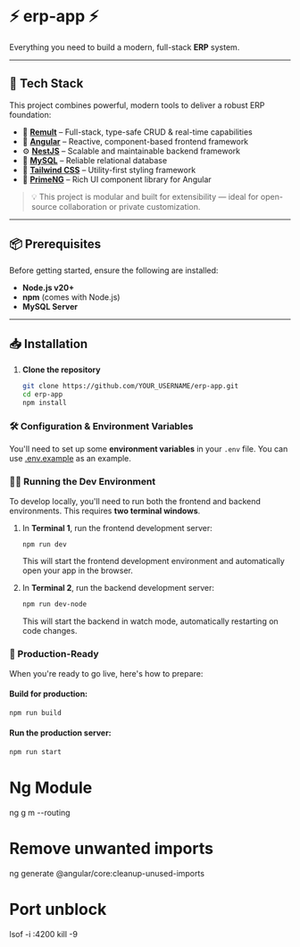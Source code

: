 # ⚡️ erp-app ⚡️  
Everything you need to build a modern, full-stack **ERP** system.

---

## 🚀 Tech Stack

This project combines powerful, modern tools to deliver a robust ERP foundation:

- 🔄 **[Remult](https://remult.dev/)** – Full-stack, type-safe CRUD & real-time capabilities  
- 🧩 **[Angular](https://angular.dev/)** – Reactive, component-based frontend framework  
- ⚙️ **[NestJS](https://nestjs.com/)** – Scalable and maintainable backend framework  
- 💽 **[MySQL](https://www.mysql.com/)** – Reliable relational database  
- 🎨 **[Tailwind CSS](https://tailwindcss.com/)** – Utility-first styling framework  
- 🧱 **[PrimeNG](https://primeng.org/)** – Rich UI component library for Angular  

> 💡 This project is modular and built for extensibility — ideal for open-source collaboration or private customization.

---

## 📦 Prerequisites

Before getting started, ensure the following are installed:

- **Node.js v20+**
- **npm** (comes with Node.js)
- **MySQL Server**

---

## 📥 Installation

1. **Clone the repository**  
   ```bash
   git clone https://github.com/YOUR_USERNAME/erp-app.git
   cd erp-app
   npm install


### 🛠 Configuration & Environment Variables

You'll need to set up some **environment variables** in your `.env` file. 
You can use [.env.example](./.env.example) as an example.


### 🧑‍💻 Running the Dev Environment

To develop locally, you'll need to run both the frontend and backend environments. This requires **two terminal windows**.

1. In **Terminal 1**, run the frontend development server:

   ```bash
   npm run dev
   ```

   This will start the frontend development environment and automatically open your app in the browser.

2. In **Terminal 2**, run the backend development server:

   ```bash
   npm run dev-node
   ```

   This will start the backend in watch mode, automatically restarting on code changes.


### 🚢 Production-Ready

When you're ready to go live, here's how to prepare:

#### Build for production:

```bash
npm run build
```

#### Run the production server:

```bash
npm run start
```

# Ng Module
ng g m <module-name> --routing
# Remove unwanted imports
ng generate @angular/core:cleanup-unused-imports

# Port unblock
lsof -i :4200
kill -9 <PID>
